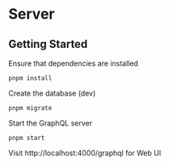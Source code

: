 # Server

## Getting Started

Ensure that dependencies are installed

```
pnpm install
```

Create the database (dev)

```
pnpm migrate
```

Start the GraphQL server

```
pnpm start
```

Visit http://localhost:4000/graphql for Web UI
